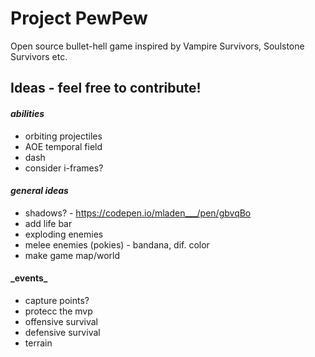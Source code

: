 # **Project PewPew**

Open source bullet-hell game inspired by Vampire Survivors, Soulstone Survivors etc.

## **Ideas - feel free to contribute!**

#### _abilities_

- orbiting projectiles
- AOE temporal field
- dash
- consider i-frames?

#### _general ideas_

- shadows? - https://codepen.io/mladen___/pen/gbvqBo
- add life bar
- exploding enemies
- melee enemies (pokies) - bandana, dif. color
- make game map/world

#### \_events\_

- capture points?
- protecc the mvp
- offensive survival
- defensive survival
- terrain
